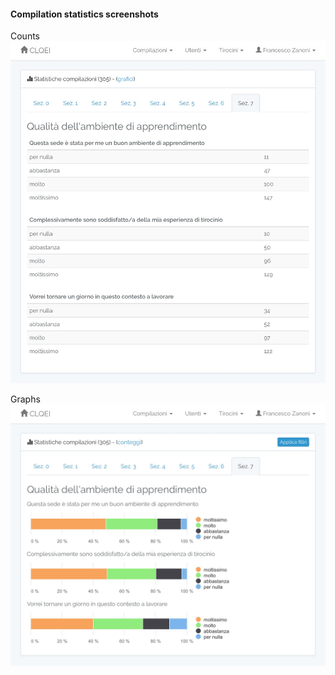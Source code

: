 #### Compilation statistics screenshots

Counts ![compilation statistics - counts](img/statistics_counts.png)

Graphs ![compilation statistics - graphs](img/statistics_graphs.png)

